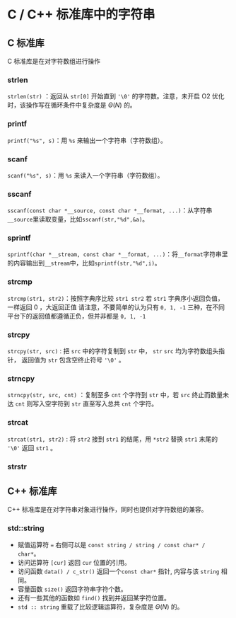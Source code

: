 # C / C++ 标准库中的字符串

## C 标准库

C 标准库是在对字符数组进行操作

### strlen

`strlen(str)` ：返回从 `str[0]` 开始直到 `'\0'` 的字符数。注意，未开启 O2 优化时，该操作写在循环条件中复杂度是 $\Theta(N)$ 的。

### printf

`printf("%s", s)`：用 `%s` 来输出一个字符串（字符数组）。

### scanf

`scanf("%s", s)`：用 `%s` 来读入一个字符串（字符数组）。

### sscanf

`sscanf(const char *__source, const char *__format, ...)`：从字符串`__source`里读取变量，比如`sscanf(str,"%d",&a)`。

### sprintf

`sprintf(char *__stream, const char *__format, ...)`：将`__format`字符串里的内容输出到`__stream`中，比如`sprintf(str,"%d",i)`。

### strcmp

`strcmp(str1, str2)`：按照字典序比较 `str1 str2` 若 `str1` 字典序小返回负值， 一样返回 0 ，大返回正值 请注意，不要简单的认为只有 `0, 1, -1`  三种，在不同平台下的返回值都遵循正负，但并非都是 `0, 1, -1`

### strcpy

`strcpy(str, src)` : 把 `src` 中的字符复制到 `str` 中， `str` `src` 均为字符数组头指针， 返回值为 `str` 包含空终止符号 `'\0'` 。

### strncpy

`strncpy(str, src, cnt)` ：复制至多 `cnt` 个字符到 `str` 中，若 `src` 终止而数量未达 `cnt` 则写入空字符到 `str` 直至写入总共 `cnt` 个字符。

### strcat

`strcat(str1, str2)` : 将 `str2` 接到 `str1` 的结尾，用 `*str2` 替换 `str1` 末尾的 `'\0'`  返回 `str1` 。

### strstr

## C++ 标准库

C++ 标准库是在对字符串对象进行操作，同时也提供对字符数组的兼容。

### std::string

- 赋值运算符 `=` 右侧可以是 `const string / string / const char* / char*`。
- 访问运算符 `[cur]` 返回 `cur` 位置的引用。
- 访问函数 `data() / c_str()` 返回一个`const char*` 指针, 内容与该 `string` 相同。
- 容量函数 `size()` 返回字符串字符个数。
- 还有一些其他的函数如 `find()` 找到并返回某字符位置。
- `std :: string` 重载了比较逻辑运算符，复杂度是 $\Theta(N)$ 的。
